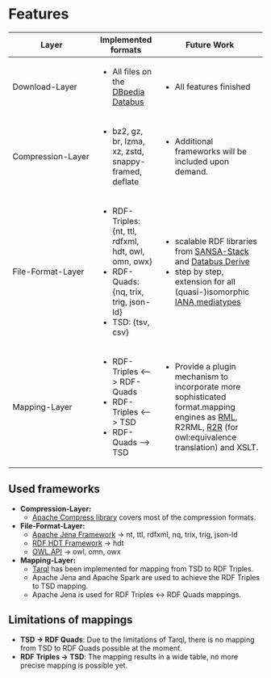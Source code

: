 # Features

<table><thead><tr><th width="155">Layer</th><th>Implemented formats</th><th>Future Work</th></tr></thead><tbody><tr><td>Download-Layer</td><td><ul><li>All files on the <a href="https://github.com/dbpedia/databus">DBpedia Databus</a></li></ul></td><td><ul><li>All features finished</li></ul></td></tr><tr><td>Compression-Layer</td><td><ul><li>bz2, gz, br, lzma, xz, zstd, snappy-framed, deflate</li></ul></td><td><ul><li>Additional frameworks will be included upon demand.</li></ul></td></tr><tr><td>File-Format-Layer</td><td><ul><li>RDF-Triples: {nt, ttl, rdfxml, hdt, owl, omn, owx}</li><li>RDF-Quads: {nq, trix, trig, json-ld} </li><li>TSD: {tsv, csv}</li></ul></td><td><ul><li>scalable RDF libraries from <a href="http://sansa-stack.net/">SANSA-Stack</a> and <a href="https://github.com/dbpedia/databus-derive">Databus Derive</a></li><li>step by step, extension for all (quasi-)isomorphic <a href="https://www.iana.org/assignments/media-types/media-types.xhtml">IANA mediatypes</a></li></ul></td></tr><tr><td>Mapping-Layer</td><td><ul><li>RDF-Triples &#x3C;--> RDF-Quads</li><li>RDF-Triples &#x3C;--> TSD </li><li>RDF-Quads --> TSD</li></ul></td><td><ul><li>Provide a plugin mechanism to incorporate more sophisticated format.mapping engines as <a href="http://rml.io">RML</a>, R2RML, <a href="http://wifo5-03.informatik.uni-mannheim.de/bizer/r2r/">R2R</a> (for owl:equivalence translation) and XSLT.</li></ul></td></tr></tbody></table>

## Used frameworks

* **Compression-Layer:**&#x20;
  * [Apache Compress library](https://commons.apache.org/proper/commons-compress/) covers most of the compression formats.
* **File-Format-Layer:**
  * [Apache Jena Framework](https://jena.apache.org/index.html) -> nt, ttl, rdfxml, nq, trix, trig, json-ld
  * [RDF HDT Framework](https://www.rdfhdt.org/) -> hdt
  * [OWL API](https://github.com/owlcs/owlapi) -> owl, omn, owx
* **Mapping-Layer:**
  * [Tarql](https://tarql.github.io/) has been implemented for mapping from TSD to RDF Triples.
  * Apache Jena and Apache Spark are used to achieve the RDF Triples to TSD mapping.
  * Apache Jena is used for RDF Triples <-> RDF Quads mappings.

## Limitations of mappings

* **TSD -> RDF Quads**: Due to the limitations of Tarql, there is no mapping from TSD to RDF Quads possible at the moment.
* **RDF Triples -> TSD**: The mapping results in a wide table, no more precise mapping is possible yet.



###
